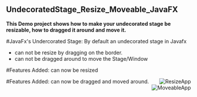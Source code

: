 ## UndecoratedStage_Resize_Moveable_JavaFX
**This Demo project shows how to make your undecorated  stage be resizable, how to dragged it around and move it.**

#JavaFx's Undercorated Stage:
By default an undecorated stage in Javafx 
- can not be resize by dragging on the border.
- can not be dragged around to move the Stage/Window
 
#Features Added: can now be resized

<img src="./onDragResizeOpt.gif" alt="ResizeApp" align="right"/>


#Features Added: can now be dragged and moved around.
<img src="./onDragMoveOpt.gif" alt="MoveableApp" align="right"/>

